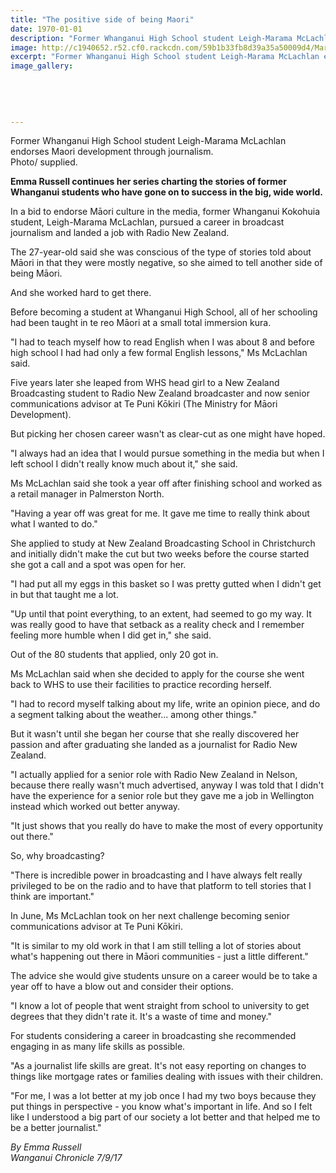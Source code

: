```yaml
---
title: "The positive side of being Maori"
date: 1970-01-01
description: "Former Whanganui High School student Leigh-Marama McLachlan endorses Maori development through journalism..."
image: http://c1940652.r52.cf0.rackcdn.com/59b1b33fb8d39a35a50009d4/Marama-McLachlan-7-Sept.jpg
excerpt: "Former Whanganui High School student Leigh-Marama McLachlan endorses Maori development through journalism."
image_gallery:
    
    
    
    
    
---
```


<p><span>Former Whanganui High School student Leigh-Marama McLachlan endorses Maori development through journalism. <br />Photo/ supplied.</span></p>
<p class="element element-paragraph"><strong>Emma Russell continues her series charting the stories of former Whanganui students who have gone on to success in the big, wide world.</strong></p>
<p class="element element-paragraph">In a bid to endorse Māori culture in the media, former Whanganui Kokohuia student, Leigh-Marama McLachlan, pursued a career in broadcast journalism and landed a job with Radio New Zealand.</p>
<p class="element element-paragraph">The 27-year-old said she was conscious of the type of stories told about Māori in that they were mostly negative, so she aimed to tell another side of being Māori.</p>
<p class="element element-paragraph">And she worked hard to get there.</p>
<p class="element element-paragraph">Before becoming a student at Whanganui High School, all of her schooling had been taught in te reo Māori at a small total immersion kura.</p>
<p class="element element-paragraph">"I had to teach myself how to read English when I was about 8 and before high school I had had only a few formal English lessons," Ms McLachlan said.</p>
<p class="element element-paragraph">Five years later she leaped from WHS head girl to a New Zealand Broadcasting student to Radio New Zealand broadcaster and now senior communications advisor at Te Puni Kōkiri (The Ministry for Māori Development).</p>
<p class="element element-paragraph">But picking her chosen career wasn't as clear-cut as one might have hoped.</p>
<p class="element element-paragraph">"I always had an idea that I would pursue something in the media but when I left school I didn't really know much about it," she said.</p>
<p class="element element-paragraph">Ms McLachlan said she took a year off after finishing school and worked as a retail manager in Palmerston North.</p>
<p class="element element-paragraph">"Having a year off was great for me. It gave me time to really think about what I wanted to do."</p>
<p class="element element-paragraph">She applied to study at New Zealand Broadcasting School in Christchurch and initially didn't make the cut but two weeks before the course started she got a call and a spot was open for her.</p>
<p class="element element-paragraph">"I had put all my eggs in this basket so I was pretty gutted when I didn't get in but that taught me a lot.</p>
<p class="element element-paragraph">"Up until that point everything, to an extent, had seemed to go my way. It was really good to have that setback as a reality check and I remember feeling more humble when I did get in," she said.</p>
<p class="element element-paragraph">Out of the 80 students that applied, only 20 got in.</p>
<p class="element element-paragraph">Ms McLachlan said when she decided to apply for the course she went back to WHS to use their facilities to practice recording herself.</p>
<p class="element element-paragraph">"I had to record myself talking about my life, write an opinion piece, and do a segment talking about the weather... among other things."</p>
<p class="element element-paragraph">But it wasn't until she began her course that she really discovered her passion and after graduating she landed as a journalist for Radio New Zealand.</p>
<p class="element element-paragraph">"I actually applied for a senior role with Radio New Zealand in Nelson, because there really wasn't much advertised, anyway I was told that I didn't have the experience for a senior role but they gave me a job in Wellington instead which worked out better anyway.</p>
<p class="element element-paragraph">"It just shows that you really do have to make the most of every opportunity out there."</p>
<p class="element element-paragraph">So, why broadcasting?</p>
<p class="element element-paragraph">"There is incredible power in broadcasting and I have always felt really privileged to be on the radio and to have that platform to tell stories that I think are important."</p>
<p class="element element-paragraph">In June, Ms McLachlan took on her next challenge becoming senior communications advisor at Te Puni Kōkiri.</p>
<p class="element element-paragraph">"It is similar to my old work in that I am still telling a lot of stories about what's happening out there in Māori communities - just a little different."</p>
<p class="element element-paragraph">The advice she would give students unsure on a career would be to take a year off to have a blow out and consider their options.</p>
<p class="element element-paragraph">"I know a lot of people that went straight from school to university to get degrees that they didn't rate it. It's a waste of time and money."</p>
<p class="element element-paragraph">For students considering a career in broadcasting she recommended engaging in as many life skills as possible.</p>
<p class="element element-paragraph">"As a journalist life skills are great. It's not easy reporting on changes to things like mortgage rates or families dealing with issues with their children.</p>
<p class="element element-paragraph">"For me, I was a lot better at my job once I had my two boys because they put things in perspective - you know what's important in life. And so I felt like I understood a big part of our society a lot better and that helped me to be a better journalist."</p>
<p class="element element-paragraph"><em>By Emma Russell</em><br /><em>Wanganui Chronicle 7/9/17</em></p>

